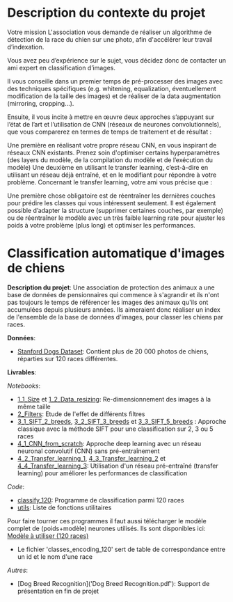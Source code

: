 # Description du contexte du projet
Votre mission
L'association vous demande de réaliser un algorithme de détection de la race du chien sur une photo, afin d'accélérer leur travail d’indexation.

Vous avez peu d’expérience sur le sujet, vous décidez donc de contacter un ami expert en classification d’images.

Il vous conseille dans un premier temps de pré-processer des images avec des techniques spécifiques (e.g. whitening, equalization, éventuellement modification de la taille des images) et de réaliser de la data augmentation (mirroring, cropping...).

Ensuite, il vous incite à mettre en œuvre deux approches s’appuyant sur l’état de l’art et l’utilisation de CNN (réseaux de neurones convolutionnels), que vous comparerez en termes de temps de traitement et de résultat :

Une première en réalisant votre propre réseau CNN, en vous inspirant de réseaux CNN existants. Prenez soin d'optimiser certains hyperparamètres (des layers du modèle, de la compilation du modèle et de l’exécution du modèle)
Une deuxième en utilisant le transfer learning, c’est-à-dire en utilisant un réseau déjà entraîné, et en le modifiant pour répondre à votre problème.
Concernant le transfer learning, votre ami vous précise que :

Une première chose obligatoire est de réentraîner les dernières couches pour prédire les classes qui vous intéressent seulement.
Il est également possible d’adapter la structure (supprimer certaines couches, par exemple) ou de réentraîner le modèle avec un très faible learning rate pour ajuster les poids à votre problème (plus long) et optimiser les performances.

# Classification automatique d'images de chiens

**Description du projet**:
Une association de protection des animaux a une base de données de pensionnaires qui commence à s'agrandir et ils n'ont pas 
toujours le temps de référencer les images des animaux qu'ils ont accumulées depuis plusieurs années. 
Ils aimeraient donc réaliser un index de l'ensemble de la base de données d'images, pour classer les chiens par races.

**Données**:
* [Stanford Dogs Dataset](http://vision.stanford.edu/aditya86/ImageNetDogs/): 
Contient plus de 20 000 photos de chiens, réparties sur 120 races différentes. 

**Livrables**:

*Notebooks*:
* [1_1_Size](1_1_Size.ipynb) et [1_2_Data_resizing](1_2_Data_resizing.ipynb): Re-dimensionnement des images à la même taille
* [2_Filters](2_Filters.ipynb): Etude de l'effet de différents filtres
* [3_1_SIFT_2_breeds](3_1_SIFT_2_breeds.ipynb), [3_2_SIFT_3_breeds](3_2_SIFT_3_breeds.ipynb) et [3_3_SIFT_5_breeds](3_3_SIFT_5_breeds.ipynb)
: Approche classique avec la méthode SIFT pour une classification sur 2, 3 ou 5 races
* [4_1_CNN_from_scratch](4_1_CNN_from_scratch.ipynb): Approche deep learning avec un réseau neuronal convolutif (CNN) sans pré-entraînement
* [4_2_Transfer_learning_1](4_2_Transfer_learning_1.ipynb), [4_3_Transfer_learning_2](4_3_Transfer_learning_2.ipynb) 
et [4_4_Transfer_learning_3](4_4_Transfer_learning_3.ipynb): Utilisation d'un réseau pré-entraîné (transfer learning) pour améliorer 
les performances de classification

*Code*:
* [classify_120](classify_120.py): Programme de classification parmi 120 races
* [utils](utils.py): Liste de fonctions utilitaires

Pour faire tourner ces programmes il faut aussi télécharger le modèle complet de (poids+modèle) neurones utilisés. Ils sont disponibles ici:
[Modèle à utiliser (120 races)](https://drive.google.com/open?id=1h9ZCmRurpXnjzICHjfRq_oBT1u2edNHa)

* Le fichier 'classes_encoding_120' sert de table de correspondance entre un id et le nom d'une race

*Autres*:
* [Dog Breed Recognition]('Dog Breed Recognition.pdf'): Support de présentation en fin de projet


